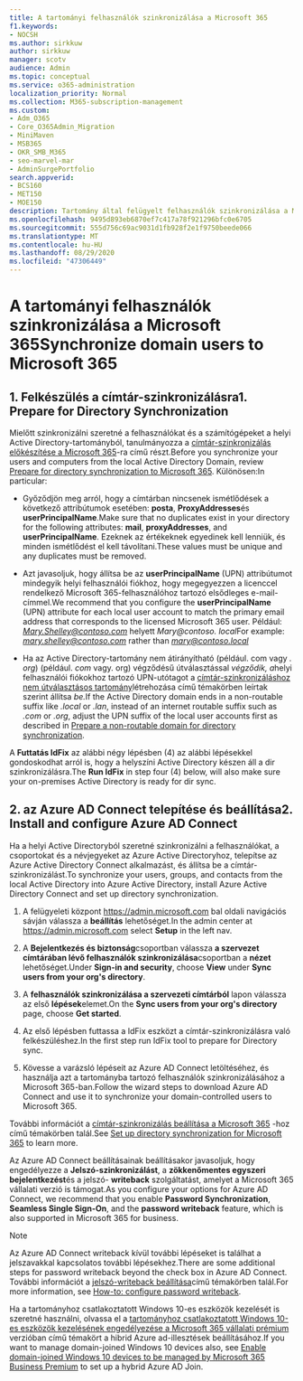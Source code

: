```yaml
---
title: A tartományi felhasználók szinkronizálása a Microsoft 365
f1.keywords:
- NOCSH
ms.author: sirkkuw
author: sirkkuw
manager: scotv
audience: Admin
ms.topic: conceptual
ms.service: o365-administration
localization_priority: Normal
ms.collection: M365-subscription-management
ms.custom:
- Adm_O365
- Core_O365Admin_Migration
- MiniMaven
- MSB365
- OKR_SMB_M365
- seo-marvel-mar
- AdminSurgePortfolio
search.appverid:
- BCS160
- MET150
- MOE150
description: Tartomány által felügyelt felhasználók szinkronizálása a Microsoft 365 vállalati verzióval.
ms.openlocfilehash: 9495d893eb6870ef7c417a78f921296bfc0e6705
ms.sourcegitcommit: 555d756c69ac9031d1fb928f2e1f9750beede066
ms.translationtype: MT
ms.contentlocale: hu-HU
ms.lasthandoff: 08/29/2020
ms.locfileid: "47306449"
---
```

# <a name="synchronize-domain-users-to-microsoft-365"></a><span data-ttu-id="f4580-103">A tartományi felhasználók szinkronizálása a Microsoft 365</span><span class="sxs-lookup"><span data-stu-id="f4580-103">Synchronize domain users to Microsoft 365</span></span>

## <a name="1-prepare-for-directory-synchronization"></a><span data-ttu-id="f4580-104">1. Felkészülés a címtár-szinkronizálásra</span><span class="sxs-lookup"><span data-stu-id="f4580-104">1. Prepare for Directory Synchronization</span></span> 

<span data-ttu-id="f4580-105">Mielőtt szinkronizálni szeretné a felhasználókat és a számítógépeket a helyi Active Directory-tartományból, tanulmányozza a [címtár-szinkronizálás előkészítése a Microsoft 365](https://docs.microsoft.com/microsoft-365/enterprise/prepare-for-directory-synchronization)-ra című részt.</span><span class="sxs-lookup"><span data-stu-id="f4580-105">Before you synchronize your users and computers from the local Active Directory Domain, review [Prepare for directory synchronization to Microsoft 365](https://docs.microsoft.com/microsoft-365/enterprise/prepare-for-directory-synchronization).</span></span> <span data-ttu-id="f4580-106">Különösen:</span><span class="sxs-lookup"><span data-stu-id="f4580-106">In particular:</span></span>

   - <span data-ttu-id="f4580-107">Győződjön meg arról, hogy a címtárban nincsenek ismétlődések a következő attribútumok esetében: **posta**, **ProxyAddresses**és **userPrincipalName**.</span><span class="sxs-lookup"><span data-stu-id="f4580-107">Make sure that no duplicates exist in your directory for the following attributes: **mail**, **proxyAddresses**, and **userPrincipalName**.</span></span> <span data-ttu-id="f4580-108">Ezeknek az értékeknek egyedinek kell lenniük, és minden ismétlődést el kell távolítani.</span><span class="sxs-lookup"><span data-stu-id="f4580-108">These values must be unique and any duplicates must be removed.</span></span>
   
   - <span data-ttu-id="f4580-109">Azt javasoljuk, hogy állítsa be az **userPrincipalName** (UPN) attribútumot mindegyik helyi felhasználói fiókhoz, hogy megegyezzen a licenccel rendelkező Microsoft 365-felhasználóhoz tartozó elsődleges e-mail-címmel.</span><span class="sxs-lookup"><span data-stu-id="f4580-109">We recommend that you configure the **userPrincipalName** (UPN) attribute for each local user account to match the primary email address that corresponds to the licensed Microsoft 365 user.</span></span> <span data-ttu-id="f4580-110">Például: *Mary.Shelley@contoso.com* helyett *Mary@contoso. local*</span><span class="sxs-lookup"><span data-stu-id="f4580-110">For example: *mary.shelley@contoso.com* rather than *mary@contoso.local*</span></span>
   
   - <span data-ttu-id="f4580-111">Ha az Active Directory-tartomány nem átirányítható (például. com vagy *. org*) (például. *com* vagy. org) végződésű útválasztással *végződik, a*helyi felhasználói fiókokhoz tartozó UPN-utótagot a [címtár-szinkronizáláshoz nem útválasztásos tartomány](https://docs.microsoft.com/microsoft-365/enterprise/prepare-a-non-routable-domain-for-directory-synchronization)létrehozása című témakörben leírtak szerint állítsa *be.*</span><span class="sxs-lookup"><span data-stu-id="f4580-111">If the Active Directory domain ends in a non-routable suffix like *.local* or *.lan*, instead of an internet routable suffix such as *.com* or *.org*, adjust the UPN suffix of the local user accounts first as described in [Prepare a non-routable domain for directory synchronization](https://docs.microsoft.com/microsoft-365/enterprise/prepare-a-non-routable-domain-for-directory-synchronization).</span></span> 

<span data-ttu-id="f4580-112">A **Futtatás IdFix** az alábbi négy lépésben (4) az alábbi lépésekkel gondoskodhat arról is, hogy a helyszíni Active Directory készen áll a dir szinkronizálásra.</span><span class="sxs-lookup"><span data-stu-id="f4580-112">The **Run IdFix** in step four (4) below, will also make sure your on-premises Active Directory is ready for dir sync.</span></span>

## <a name="2-install-and-configure-azure-ad-connect"></a><span data-ttu-id="f4580-113">2. az Azure AD Connect telepítése és beállítása</span><span class="sxs-lookup"><span data-stu-id="f4580-113">2. Install and configure Azure AD Connect</span></span>

<span data-ttu-id="f4580-114">Ha a helyi Active Directoryból szeretné szinkronizálni a felhasználókat, a csoportokat és a névjegyeket az Azure Active Directoryhoz, telepítse az Azure Active Directory Connect alkalmazást, és állítsa be a címtár-szinkronizálást.</span><span class="sxs-lookup"><span data-stu-id="f4580-114">To synchronize your users, groups, and contacts from the local Active Directory into Azure Active Directory, install Azure Active Directory Connect and set up directory synchronization.</span></span> 

 1. <span data-ttu-id="f4580-115">A felügyeleti központ <a href="https://go.microsoft.com/fwlink/p/?linkid=2024339" target="_blank">https://admin.microsoft.com</a> bal oldali navigációs sávján válassza a **beállítás** lehetőséget.</span><span class="sxs-lookup"><span data-stu-id="f4580-115">In the admin center at <a href="https://go.microsoft.com/fwlink/p/?linkid=2024339" target="_blank">https://admin.microsoft.com</a> select **Setup** in the left nav.</span></span>

 2. <span data-ttu-id="f4580-116">A **Bejelentkezés és biztonság**csoportban válassza **a szervezet címtárában lévő felhasználók szinkronizálása**csoportban a **nézet** lehetőséget.</span><span class="sxs-lookup"><span data-stu-id="f4580-116">Under **Sign-in and security**, choose **View**  under **Sync users from your org's directory**.</span></span>

 3. <span data-ttu-id="f4580-117">A **felhasználók szinkronizálása a szervezeti címtárból** lapon válassza az első **lépések**elemet.</span><span class="sxs-lookup"><span data-stu-id="f4580-117">On the **Sync users from your org's directory** page, choose **Get started**.</span></span>

 4. <span data-ttu-id="f4580-118">Az első lépésben futtassa a IdFix eszközt a címtár-szinkronizálásra való felkészüléshez.</span><span class="sxs-lookup"><span data-stu-id="f4580-118">In the first step  run IdFix tool to prepare for Directory sync.</span></span>

 5. <span data-ttu-id="f4580-119">Kövesse a varázsló lépéseit az Azure AD Connect letöltéséhez, és használja azt a tartományba tartozó felhasználók szinkronizálásához a Microsoft 365-ban.</span><span class="sxs-lookup"><span data-stu-id="f4580-119">Follow the wizard steps to download Azure AD Connect and use it to synchronize your domain-controlled users to Microsoft 365.</span></span>


<span data-ttu-id="f4580-120">További információt a [címtár-szinkronizálás beállítása a Microsoft 365](https://docs.microsoft.com/microsoft-365/enterprise/set-up-directory-synchronization) -hoz című témakörben talál.</span><span class="sxs-lookup"><span data-stu-id="f4580-120">See [Set up directory synchronization for Microsoft 365](https://docs.microsoft.com/microsoft-365/enterprise/set-up-directory-synchronization) to learn more.</span></span>

<span data-ttu-id="f4580-121">Az Azure AD Connect beállításainak beállításakor javasoljuk, hogy engedélyezze a **Jelszó-szinkronizálást**, a **zökkenőmentes egyszeri bejelentkezést**és a jelszó- **writeback** szolgáltatást, amelyet a Microsoft 365 vállalati verzió is támogat.</span><span class="sxs-lookup"><span data-stu-id="f4580-121">As you configure your options for Azure AD Connect, we recommend that you enable **Password Synchronization**, **Seamless Single Sign-On**, and the **password writeback** feature, which is also supported in Microsoft 365 for business.</span></span>

> [!NOTE]
> <span data-ttu-id="f4580-122">Az Azure AD Connect writeback kívül további lépéseket is találhat a jelszavakkal kapcsolatos további lépésekhez.</span><span class="sxs-lookup"><span data-stu-id="f4580-122">There are some additional steps for password writeback beyond the check box in Azure AD Connect.</span></span> <span data-ttu-id="f4580-123">További információt a [jelszó-writeback beállítása](https://docs.microsoft.com/azure/active-directory/authentication/howto-sspr-writeback)című témakörben talál.</span><span class="sxs-lookup"><span data-stu-id="f4580-123">For more information, see [How-to: configure password writeback](https://docs.microsoft.com/azure/active-directory/authentication/howto-sspr-writeback).</span></span> 

<span data-ttu-id="f4580-124">Ha a tartományhoz csatlakoztatott Windows 10-es eszközök kezelését is szeretné használni, olvassa el a [tartományhoz csatlakoztatott Windows 10-es eszközök kezelésének engedélyezése a Microsoft 365 vállalati prémium](manage-windows-devices.md) verzióban című témakört a hibrid Azure ad-illesztések beállításához.</span><span class="sxs-lookup"><span data-stu-id="f4580-124">If you want to manage domain-joined Windows 10 devices also, see [Enable domain-joined Windows 10 devices to be managed by Microsoft 365 Business Premium](manage-windows-devices.md) to set up a hybrid Azure AD Join.</span></span> 